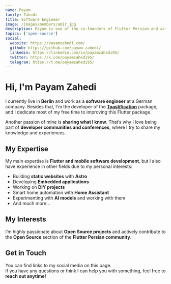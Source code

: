 ```yaml
---
name: Payam
family: Zahedi
title: Software Engineer
image: /images/members/amir.jpg
description: Payam is one of the co-founders of Flutter Persian and actively contributes to our open-source projects. He plays a key role in managing tasks and ensuring everything runs smoothly and efficiently! 🚀
topics: ['open-source']
social:
  website: https://payamzahedi.com/
  github: https://github.com/payam-zahedi/
  linkedin: https://linkedin.com/in/payamzahedi95/
  twitter: https://x.com/payamzahedi95/
  telegram: https://t.me/payamzahedi95/
---
```


# Hi, I'm Payam Zahedi  
I currently live in **Berlin** and work as a **software engineer** at a German company. Besides that, I'm the developer of the **[Toastification](https://payamzahedi.com/toastification/)** package, and I dedicate most of my free time to improving this Flutter package.  

Another passion of mine is **sharing what I know**. That’s why I love being part of **developer communities and conferences**, where I try to share my knowledge and experiences.  

## My Expertise  
My main expertise is **Flutter and mobile software development**, but I also have experience in other fields due to my personal interests:  

- Building **static websites** with **Astro**  
- Developing **Embedded applications**  
- Working on **DIY projects**  
- Smart home automation with **Home Assistant**  
- Experimenting with **AI models** and working with them  
- And much more...  

## My Interests  
I’m highly passionate about **Open Source projects** and actively contribute to the **Open Source** section of the **Flutter Persian community**.  

## Get in Touch  
You can find links to my social media on this page.  
If you have any questions or think I can help you with something, feel free to **reach out anytime!**  
